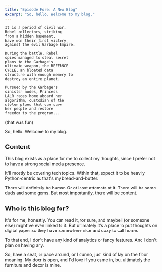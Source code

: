 ```yaml
---
title: "Episode Fore: A New Blog"
excerpt: "So, hello. Welcome to my blog."
---
```


```text
It is a period of civil war.
Rebel collectors, striking
from a hidden basement,
have won their first victory
against the evil Garbage Empire.

During the battle, Rebel
spies managed to steal secret
plans to the Garbage's
ultimate weapon, the REFERNCE
CYCLE, an bloated data
structure with enough memory to
destroy an entire planet.

Pursued by the Garbage's
sinister nodes, Princess
LALR races home aboard her
algorithm, custodian of the
stolen plans that can save
her people and restore
freedom to the program....
```

(that was fun)

So, hello. Welcome to my blog.

## Content

This blog exists as a place for me to collect my thoughts,
since I prefer not to have a strong social media presence.

It'll mostly be covering tech topics. Within that,
expect it to be heavily Python-centric as that's my bread-and-butter.

There will definitely be humor. Or at least attempts at it. There will be some duds and some gems. But most importantly, there will be content.

## Who is this blog for?

It's for me, honestly. You can read it, for sure, and maybe I (or someone else) might've even linked to it. But ultimately it's a place to put thoughts on digital paper so they have somewhere nice and cozy to call home.

To that end, I don't have any kind of analytics or fancy features. And I don't plan on having any.

So, have a seat, or pace around, or I dunno, just kind of lay on the floor moaning. My door is open, and I'd love if you came in, but ultimately the furniture and decor is mine.
